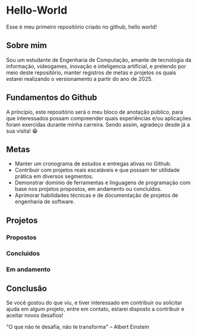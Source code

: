 # Hello-World
Esse é meu primeiro repositório criado no github, hello world!

## Sobre mim
Sou um estudante de Engenharia de Computação, amante de tecnologia da informação, videogames, inovação e inteligencia artificial, e pretendo por meio deste repositório, manter registros de metas e projetos os quais estarei realizando o versionamento a partir do ano de 2025.

## Fundamentos do Github
A príncipio, este repositório será o meu bloco de anotação público, para que interessados possam compreender quais experiências e/ou aplicações foram exercidas durante minha carreira. Sendo assim, agradeço desde já a sua visita! 😁

## Metas
- Manter um cronograma de estudos e entregas ativas no Github.
- Contribuir com projetos reais escaláveis e que possam ter utilidade prática em diversos segmentos.
- Demonstrar domínio de ferramentas e linguagens de programação com base nos projetos propostos, em andamento ou concluídos.
- Aprimorar habilidades técnicas e de documentação de projetos de engenharia de software.

## Projetos
### Propostos

### Concluidos

### Em andamento

## Conclusão
Se você gostou do que viu, e tiver interessado em contribuir ou solicitar ajuda em algum projeto, entre em contato, estarei disposto a contribuir e aceitar novos desafios!

"O que não te desafia, não te transforma" – Albert Einstein
